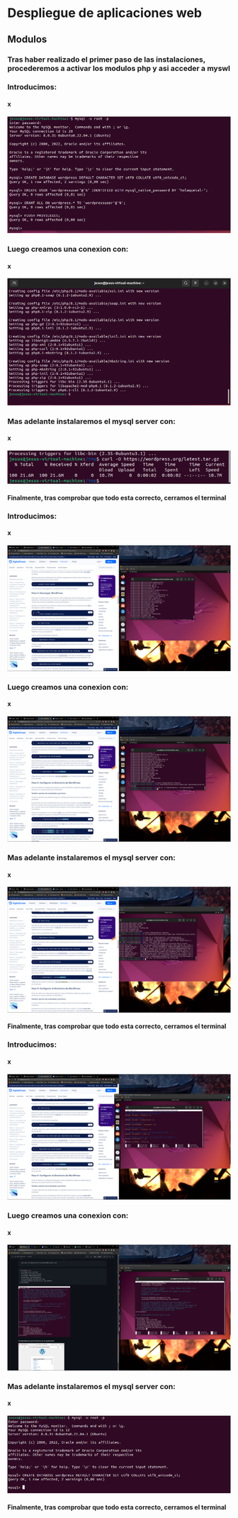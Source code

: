# Despliegue de aplicaciones web
## Modulos
### Tras haber realizado el primer paso de las instalaciones, procederemos a activar los modulos php y asi acceder a myswl
### Introducimos:
#### x
#### ![Image](https://github.com/Braeek/ProyectoDespliegue/blob/main/Proyecto/3%20-%20Instalar%20wordpress/Captura%20de%20pantalla%20(100).png)

### Luego creamos una conexion con:
#### x
#### ![Image](https://github.com/Braeek/ProyectoDespliegue/blob/main/Proyecto/3%20-%20Instalar%20wordpress/Captura%20de%20pantalla%20(101).png)


### Mas adelante instalaremos el mysql server con:
#### x
#### ![Image](https://github.com/Braeek/ProyectoDespliegue/blob/main/Proyecto/3%20-%20Instalar%20wordpress/Captura%20de%20pantalla%20(102).png)

#### Finalmente, tras comprobar que todo esta correcto, cerramos el terminal

### Introducimos:
#### x
#### ![Image](https://github.com/Braeek/ProyectoDespliegue/blob/main/Proyecto/3%20-%20Instalar%20wordpress/Captura%20de%20pantalla%20(103).png)

### Luego creamos una conexion con:
#### x
#### ![Image](https://github.com/Braeek/ProyectoDespliegue/blob/main/Proyecto/3%20-%20Instalar%20wordpress/Captura%20de%20pantalla%20(104).png)


### Mas adelante instalaremos el mysql server con:
#### x
#### ![Image](https://github.com/Braeek/ProyectoDespliegue/blob/main/Proyecto/3%20-%20Instalar%20wordpress/Captura%20de%20pantalla%20(105).png)

#### Finalmente, tras comprobar que todo esta correcto, cerramos el terminal

### Introducimos:
#### x
#### ![Image](https://github.com/Braeek/ProyectoDespliegue/blob/main/Proyecto/3%20-%20Instalar%20wordpress/Captura%20de%20pantalla%20(106).png)

### Luego creamos una conexion con:
#### x
#### ![Image](https://github.com/Braeek/ProyectoDespliegue/blob/main/Proyecto/3%20-%20Instalar%20wordpress/Captura%20de%20pantalla%20(107).png)


### Mas adelante instalaremos el mysql server con:
#### x
#### ![Image](https://github.com/Braeek/ProyectoDespliegue/blob/main/Proyecto/3%20-%20Instalar%20wordpress/Captura%20de%20pantalla%20(96).png)

#### Finalmente, tras comprobar que todo esta correcto, cerramos el terminal
